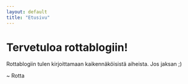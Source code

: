 ```yaml
---
layout: default
title: "Etusivu"
---
```


# Tervetuloa rottablogiin!

Rottablogiin tulen kirjoittamaan kaikennäköisistä aiheista. Jos jaksan ;)

~ Rotta
